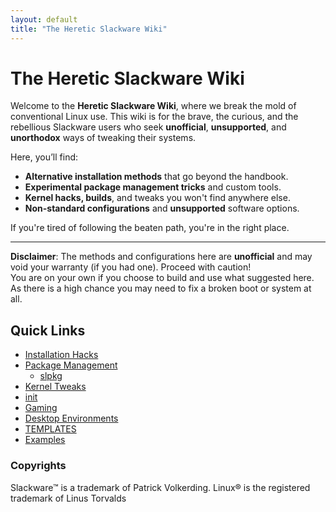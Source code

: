 ```yaml
---
layout: default
title: "The Heretic Slackware Wiki"
---
```


# The Heretic Slackware Wiki

Welcome to the **Heretic Slackware Wiki**, where we break the mold of conventional Linux use. This wiki is for the brave, the curious, and the rebellious Slackware users who seek **unofficial**, **unsupported**, and **unorthodox** ways of tweaking their systems.

Here, you’ll find:

- **Alternative installation methods** that go beyond the handbook.
- **Experimental package management tricks** and custom tools.
- **Kernel hacks, builds**, and tweaks you won't find anywhere else.
- **Non-standard configurations** and **unsupported** software options.

If you're tired of following the beaten path, you're in the right place.

---

**Disclaimer**: The methods and configurations here are **unofficial** and may void your warranty (if you had one). Proceed with caution!<br>
 You are on your own if you choose to build and use what suggested here.  As there is a high chance you may need to fix a broken boot or system at all.

## Quick Links
- [Installation Hacks](installation-hacks.md)
- [Package Management](package-management.md)
  - [slpkg](slpkg.md)
- [Kernel Tweaks](kernel-tweaks.md)
- [init](init-system.md)
- [Gaming](Full-Gaming-Setup.md)
- [Desktop Environments](desktop-environments.md)
- [TEMPLATES](templates.md)
- [Examples](examples.md)

### Copyrights
Slackware™ is a trademark of Patrick Volkerding. Linux® is the registered trademark of Linus Torvalds